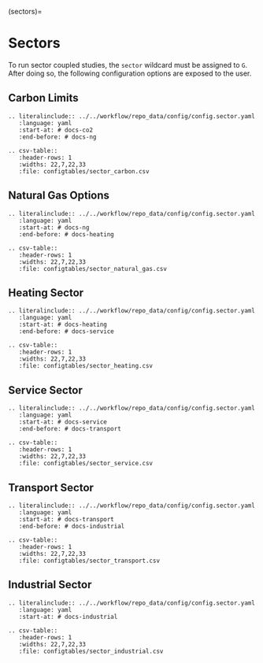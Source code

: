 (sectors)=
# Sectors

To run sector coupled studies, the `sector` wildcard must be assigned to `G`. After doing so,
the following configuration options are exposed to the user.

## Carbon Limits
```{eval-rst}
.. literalinclude:: ../../workflow/repo_data/config/config.sector.yaml
   :language: yaml
   :start-at: # docs-co2
   :end-before: # docs-ng

.. csv-table::
   :header-rows: 1
   :widths: 22,7,22,33
   :file: configtables/sector_carbon.csv
```

## Natural Gas Options
```{eval-rst}
.. literalinclude:: ../../workflow/repo_data/config/config.sector.yaml
   :language: yaml
   :start-at: # docs-ng
   :end-before: # docs-heating

.. csv-table::
   :header-rows: 1
   :widths: 22,7,22,33
   :file: configtables/sector_natural_gas.csv
```

## Heating Sector
```{eval-rst}
.. literalinclude:: ../../workflow/repo_data/config/config.sector.yaml
   :language: yaml
   :start-at: # docs-heating
   :end-before: # docs-service

.. csv-table::
   :header-rows: 1
   :widths: 22,7,22,33
   :file: configtables/sector_heating.csv
```

## Service Sector
```{eval-rst}
.. literalinclude:: ../../workflow/repo_data/config/config.sector.yaml
   :language: yaml
   :start-at: # docs-service
   :end-before: # docs-transport

.. csv-table::
   :header-rows: 1
   :widths: 22,7,22,33
   :file: configtables/sector_service.csv
```

## Transport Sector
```{eval-rst}
.. literalinclude:: ../../workflow/repo_data/config/config.sector.yaml
   :language: yaml
   :start-at: # docs-transport
   :end-before: # docs-industrial

.. csv-table::
   :header-rows: 1
   :widths: 22,7,22,33
   :file: configtables/sector_transport.csv
```

## Industrial Sector
```{eval-rst}
.. literalinclude:: ../../workflow/repo_data/config/config.sector.yaml
   :language: yaml
   :start-at: # docs-industrial

.. csv-table::
   :header-rows: 1
   :widths: 22,7,22,33
   :file: configtables/sector_industrial.csv
```
